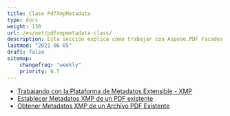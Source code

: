 ```yaml
---
title: Clase PdfXmpMetadata
type: docs
weight: 130
url: /es/net/pdfxmpmetadata-class/
description: Esta sección explica cómo trabajar con Aspose.PDF Facades usando la clase PdfXmpMetadata.
lastmod: "2021-06-05"
draft: false
sitemap:
    changefreq: "weekly"
    priority: 0.7
---
```


- [Trabajando con la Plataforma de Metadatos Extensible - XMP](/pdf/es/net/working-with-extensible-metadata-platform-xmp/)
- [Establecer Metadatos XMP de un PDF existente](/pdf/es/net/set-xmp-metadata-of-an-existing-pdf/)
- [Obtener Metadatos XMP de un Archivo PDF Existente](/pdf/es/net/get-xmp-metadata-of-an-existing-pdf-file/)